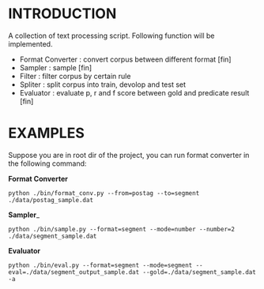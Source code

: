 INTRODUCTION
============

A collection of text processing script. Following function will be implemented.

* Format Converter  : convert corpus between different format [fin]
* Sampler           : sample [fin]
* Filter            : filter corpus by certain rule
* Spliter           : split corpus into train, devolop and test set
* Evaluator         : evaluate p, r and f score between gold and predicate result [fin]

EXAMPLES
========
Suppose you are in root dir of the project, you can run format converter in the
following command:

__Format Converter__

`python ./bin/format_conv.py --from=postag --to=segment ./data/postag_sample.dat`

__Sampler___

`python ./bin/sample.py --format=segment --mode=number --number=2 ./data/segment_sample.dat`

__Evaluator__

`python ./bin/eval.py --format=segment --mode=segment --eval=./data/segment_output_sample.dat --gold=./data/segment_sample.dat -a`


